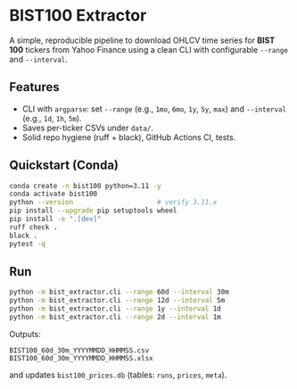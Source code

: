 # BIST100 Extractor

A simple, reproducible pipeline to download OHLCV time series for **BIST 100** tickers
from Yahoo Finance using a clean CLI with configurable `--range` and `--interval`.

## Features
- CLI with `argparse`: set `--range` (e.g., `1mo`, `6mo`, `1y`, `5y`, `max`) and `--interval` (e.g., `1d`, `1h`, `5m`).
- Saves per-ticker CSVs under `data/`.
- Solid repo hygiene (ruff + black), GitHub Actions CI, tests.

## Quickstart (Conda)
```bash
conda create -n bist100 python=3.11 -y
conda activate bist100
python --version                     # verify 3.11.x
pip install --upgrade pip setuptools wheel
pip install -e ".[dev]"
ruff check .
black .
pytest -q
```

## Run
```bash
python -m bist_extractor.cli --range 60d --interval 30m
python -m bist_extractor.cli --range 12d --interval 5m
python -m bist_extractor.cli --range 1y --interval 1d
python -m bist_extractor.cli --range 2d --interval 1m
```

Outputs:
```
BIST100_60d_30m_YYYYMMDD_HHMMSS.csv
BIST100_60d_30m_YYYYMMDD_HHMMSS.xlsx
```
and updates `bist100_prices.db` (tables: `runs`, `prices`, `meta`).